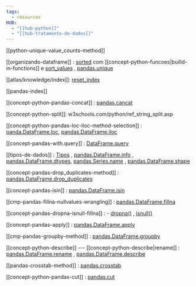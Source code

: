 ```yaml
---
tags:
  - resources
HUB:
  - "[[hub-python]]"
  - "[[hub-tratamento-de-dados]]"
---
```

[[python-unique-value_counts-method]]

[[organizando-dataframe]] : [sorted](https://docs.python.org/3/library/functions.html) com [[concept-python-funcoes|builld-in-functions]] e [sort_values](https://pandas.pydata.org/docs/reference/api/pandas.DataFrame.sort_values.html) ,  [pandas.unique](https://pandas.pydata.org/docs/reference/api/pandas.unique.html)

[[atlas/knowledge/index]]: [reset_index](https://pandas.pydata.org/docs/reference/api/pandas.DataFrame.reset_index.html) 

[[pandas-index]]

[[concept-python-pandas-concat]] : [pandas.cancat](https://pandas.pydata.org/docs/reference/api/pandas.concat.html)

[[concept-python-split]]: w3schools.com/python/ref_string_split.asp

[[concept-python-pandas-loc-iloc-method-selection]] :  [panda.DataFrame.loc](https://pandas.pydata.org/docs/reference/api/pandas.DataFrame.loc.html), [pandas.DataFrame.iloc](https://pandas.pydata.org/docs/reference/api/pandas.DataFrame.iloc.html)

[[concept-pandas-with.query]] : [DataFrame.query](https://pandas.pydata.org/docs/reference/api/pandas.DataFrame.query.html)

[[tipos-de-dados]] :  [Tipos](https://www.w3schools.com/python/python_datatypes.asp) ,  [pandas.DataFrame.info](https://pandas.pydata.org/docs/reference/api/pandas.DataFrame.info.html) , [pandas.DataFrame.dtypes](https://pandas.pydata.org/docs/reference/api/pandas.DataFrame.dtypes.html#pandas-dataframe-dtypes),  [pandas.Series.name](https://pandas.pydata.org/docs/reference/api/pandas.Series.name.html) , [pandas.DataFrame.shape](https://pandas.pydata.org/docs/reference/api/pandas.DataFrame.shape.html)

[[concept-pandas-drop_duplicates-method]] : [pandas.DataFrame.drop_duplicates](https://pandas.pydata.org/docs/reference/api/pandas.DataFrame.drop_duplicates.html)

[[concept-pandas-isin]] :  [pandas.DataFrame.isin](https://pandas.pydata.org/docs/reference/api/pandas.DataFrame.isin.html)

[[cmp-pandas-fillna-nullvalues-wrangling]] :  [pandas.DataFrame.fillna](https://pandas.pydata.org/docs/reference/api/pandas.DataFrame.fillna.html)

[[concept-pandas-dropna-isnull-fillna]]  : - [dropna()](https://pandas.pydata.org/docs/reference/api/pandas.DataFrame.dropna.html) ,  [isnull()](https://pandas.pydata.org/docs/reference/api/pandas.DataFrame.isnull.html)

[[concept-pandas-apply]] : [pandas.DataFrame.apply](https://pandas.pydata.org/docs/reference/api/pandas.DataFrame.apply.html)

[[cmp-pandas-groupby-method]] :  [pandas.DataFrame.groupby](https://pandas.pydata.org/docs/reference/api/pandas.DataFrame.groupby.html)

[[concept-python-describe]] --- [[concept-python-describe|rename]] :  [pandas.DataFrame.rename](https://pandas.pydata.org/docs/reference/api/pandas.DataFrame.rename.html) ,  [pandas.DataFrame.describe](https://pandas.pydata.org/docs/reference/api/pandas.DataFrame.describe.html)

[[pandas-crosstab-method]] :  [pandas.crosstab](https://pandas.pydata.org/docs/reference/api/pandas.crosstab.html)

[[concept-python-pandas-cut]] :  [pandas.cut](https://pandas.pydata.org/docs/reference/api/pandas.cut.html)
